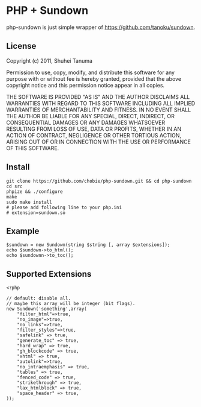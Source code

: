 PHP + Sundown
===========================

php-sundown is just simple wrapper of <https://github.com/tanoku/sundown>.

License
-------

Copyright (c) 2011, Shuhei Tanuma

Permission to use, copy, modify, and distribute this software for any
purpose with or without fee is hereby granted, provided that the above
copyright notice and this permission notice appear in all copies.

THE SOFTWARE IS PROVIDED "AS IS" AND THE AUTHOR DISCLAIMS ALL WARRANTIES
WITH REGARD TO THIS SOFTWARE INCLUDING ALL IMPLIED WARRANTIES OF
MERCHANTABILITY AND FITNESS. IN NO EVENT SHALL THE AUTHOR BE LIABLE FOR
ANY SPECIAL, DIRECT, INDIRECT, OR CONSEQUENTIAL DAMAGES OR ANY DAMAGES
WHATSOEVER RESULTING FROM LOSS OF USE, DATA OR PROFITS, WHETHER IN AN
ACTION OF CONTRACT, NEGLIGENCE OR OTHER TORTIOUS ACTION, ARISING OUT OF
OR IN CONNECTION WITH THE USE OR PERFORMANCE OF THIS SOFTWARE.

Install
-------

    git clone https://github.com/chobie/php-sundown.git && cd php-sundown
    cd src
    phpize && ./configure
    make
    sudo make install
    # please add following line to your php.ini
    # extension=sundown.so

Example
-------

    $sundown = new Sundown(string $string [, array $extensions]);
    echo $sundown->to_html();
    echo $sundownn->to_toc();

Supported Extensions
--------------------

````
<?php

// default: disable all.
// maybe this array will be integer (bit flags).
new Sundown('something',array(
	"filter_html"=>true,
	"no_image"=>true,
	"no_links"=>true,
	"filter_styles"=>true,
	"safelink" => true,
	"generate_toc" => true,
	"hard_wrap" => true,
	"gh_blockcode" => true,
	"xhtml" => true,
	"autolink"=>true,
	"no_intraemphasis" => true,
	"tables" => true,
	"fenced_code" => true,
	"strikethrough" => true,
	"lax_htmlblock" => true,
	"space_header" => true,
));
````
